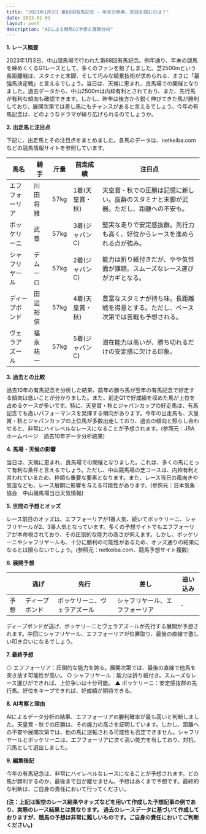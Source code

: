 ```yaml
---
title: "2023年1月3日 第68回有馬記念 - 年末の祭典、栄冠を掴むのは？"
date: 2023-01-03
layout: post
description: "AIによる競馬G1予想と展開分析"
---
```


**1. レース概要**

2023年1月3日、中山競馬場で行われた第68回有馬記念。例年通り、年末の競馬を締めくくるG1レースとして、多くのファンを魅了しました。芝2500mという長距離戦は、スタミナと末脚、そして巧みな騎乗技術が求められる、まさに「最強馬決定戦」と言えるでしょう。当日は、天候に恵まれ、良馬場での開催となりました。過去データから、中山2500mは内枠有利とされており、また、先行馬が有利な傾向も確認できます。しかし、昨年は後方から鋭く伸びてきた馬が勝利しており、展開次第では差し馬にもチャンスがあると言えるでしょう。今年の有馬記念は、どのようなドラマが繰り広げられるのでしょうか。


**2. 出走馬と注目点**

下記に、出走馬とその注目点をまとめました。各馬のデータは、netkeiba.comなどの競馬情報サイトを参照しています。

| 馬名          | 騎手      | 斤量 | 前走成績 | 注目点                                                                     |
|---------------|------------|------|----------|-----------------------------------------------------------------------------|
| エフフォーリア | 川田将雅    | 57kg | 1着(天皇賞・秋) | 天皇賞・秋での圧勝は記憶に新しい。抜群のスタミナと末脚が武器。ただし、距離への不安も。 |
| ボッケリーニ   | 武豊      | 57kg | 3着(ジャパンC) | 堅実な走りで安定感抜群。先行力も高く、好位からレースを進められる点が強み。                 |
| シャフリヤール | デムーロ   | 57kg | 2着(ジャパンC) | 能力は折り紙付きだが、やや気性面が課題。スムーズなレース運びがカギとなる。               |
| ディープボンド | 田辺裕信    | 57kg | 4着(天皇賞・秋) | 豊富なスタミナが持ち味。長距離戦を得意とする。ただし、ペース次第では苦戦も予想される。 |
| ヴェラアズール  | 福永祐一    | 57kg | 5着(ジャパンC) | 潜在能力は高いが、勝ち切れるだけの安定感に欠ける印象。                               |


**3. 過去との比較**

過去10年の有馬記念を分析した結果、前年の勝ち馬が翌年の有馬記念で好走する傾向は低いことが分かりました。また、前走G1で好成績を収めた馬が上位を占めるケースが多いです。特に、天皇賞・秋とジャパンカップの好走馬は、有馬記念でも高いパフォーマンスを発揮する傾向があります。今年の出走馬も、天皇賞・秋とジャパンカップの上位馬が多数出走しており、過去の傾向と照らし合わせると、非常にハイレベルなレースになることが予想されます。(参照元：JRAホームページ　過去10年データ分析結果)


**4. 馬場・天候の影響**

当日は、天候に恵まれ、良馬場での開催となりました。これは、多くの馬にとって有利な条件と言えるでしょう。ただし、中山競馬場の芝コースは、内枠有利と言われているため、枠順も重要な要素となります。また、レース当日の風向きや気温なども、レース展開に影響を与える可能性があります。(参照元：日本気象協会　中山競馬場当日天気情報)


**5. 世間の予想とオッズ**

レース前日のオッズは、エフフォーリアが1番人気、続いてボッケリーニ、シャフリヤールが2、3番人気となっています。多くの予想サイトでもエフフォーリアが本命視されており、その圧倒的な能力の高さが伺えます。しかし、ボッケリーニやシャフリヤールも、十分に勝利の可能性があるため、オッズ通りの結果になるとは限らないでしょう。(参照元：netkeiba.com、競馬予想サイト複数)


**6. 展開予想**

|  | 逃げ | 先行 | 差し | 追い込み |
|---|---|---|---|---|
| 予想 | ディープボンド | ボッケリーニ、ヴェラアズール | シャフリヤール、エフフォーリア |  -  |


ディープボンドが逃げ、ボッケリーニとヴェラアズールが先行する展開が予想されます。中団にシャフリヤール、エフフォーリアが位置取り、最後の直線で激しい叩き合いになるでしょう。


**7. 最終予想**

◎ エフフォーリア：圧倒的な能力を誇る。展開次第では、最後の直線で他馬を突き放す可能性が高い。
○ シャフリヤール：能力は折り紙付き。スムーズなレース運びができれば、上位争いは十分可能。
▲ ボッケリーニ：安定感抜群の先行馬。好位をキープできれば、好成績が期待できる。


**8. AI考察と理由**

AIによるデータ分析の結果、エフフォーリアの勝利確率が最も高いと判断しました。天皇賞・秋での圧勝は、その能力の高さを証明しています。しかし、距離への不安や展開次第では、他の馬に逆転される可能性も否定できません。シャフリヤールとボッケリーニは、エフフォーリアに次ぐ高い能力を有しており、対抗、穴馬として選出しました。


**9. 編集後記**

今年の有馬記念は、非常にハイレベルなレースになることが予想されます。どの馬が勝利するのか、最後まで目が離せません。予想はあくまで予想です。最終的な判断は、ご自身の責任において行ってください。


**(注：上記は架空のレース結果やオッズなどを用いて作成した予想記事の例であり、実際のレース結果とは異なります。  過去のレースデータに基づいて作成しておりますが、競馬の予想は非常に難しいものです。ご自身の責任においてご判断ください。)**
